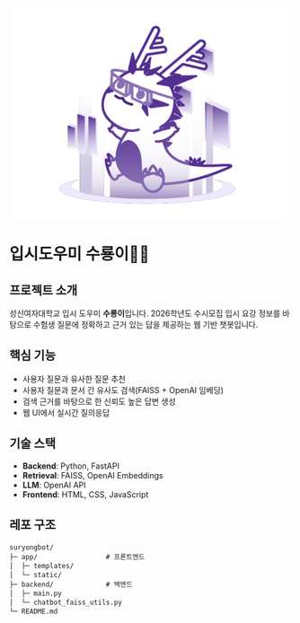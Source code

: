 ![입시도우미 수룡이](입시도우미%20수룡이.png)
# 입시도우미 수룡이🐉🔮

## 프로젝트 소개

성신여자대학교 입시 도우미 **수룡이**입니다.
2026학년도 수시모집 입시 요강 정보를 바탕으로 수험생 질문에 정확하고 근거 있는 답을 제공하는 웹 기반 챗봇입니다.

## 핵심 기능

* 사용자 질문과 유사한 질문 추천
* 사용자 질문과 문서 간 유사도 검색(FAISS + OpenAI 임베딩)
* 검색 근거를 바탕으로 한 신뢰도 높은 답변 생성
* 웹 UI에서 실시간 질의응답

## 기술 스택

* **Backend**: Python, FastAPI
* **Retrieval**: FAISS, OpenAI Embeddings
* **LLM**: OpenAI API
* **Frontend**: HTML, CSS, JavaScript

## 레포 구조

```text
suryongbot/
├─ app/                 # 프론트엔드
│  ├─ templates/
│  └─ static/
├─ backend/             # 백엔드
│  ├─ main.py
│  └─ chatbot_faiss_utils.py
└─ README.md
```
